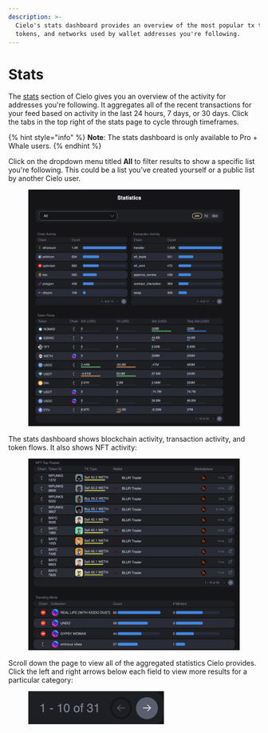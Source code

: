 ```yaml
---
description: >-
  Cielo's stats dashboard provides an overview of the most popular tx types,
  tokens, and networks used by wallet addresses you're following.
---
```


# Stats

The [stats](https://app.cielo.finance/stats) section of Cielo gives you an overview of the activity for addresses you're following. It aggregates all of the recent transactions for your feed based on activity in the last 24 hours, 7 days, or 30 days. Click the tabs in the top right of the stats page to cycle through timeframes.

{% hint style="info" %}
**Note**: The stats dashboard is only available to Pro + Whale users.
{% endhint %}

Click on the dropdown menu titled **All** to filter results to show a specific list you're following. This could be a list you've created yourself or a public list by another Cielo user.

<figure><img src=".gitbook/assets/Screenshot 2023-06-14 at 20.38.44.png" alt=""><figcaption></figcaption></figure>

The stats dashboard shows blockchain activity, transaction activity, and token flows. It also shows NFT activity:

<figure><img src=".gitbook/assets/Screenshot 2023-06-14 at 20.39.45.png" alt=""><figcaption></figcaption></figure>

Scroll down the page to view all of the aggregated statistics Cielo provides. Click the left and right arrows below each field to view more results for a particular category:

<figure><img src=".gitbook/assets/Screenshot 2023-06-14 at 20.40.20.png" alt=""><figcaption></figcaption></figure>
